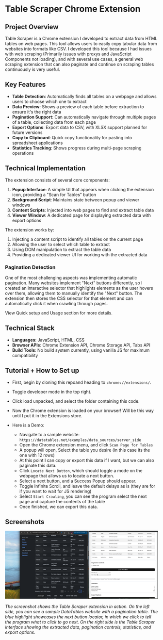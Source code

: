 # Table Scraper Chrome Extension

## Project Overview
Table Scraper is a Chrome extension I developed to extract data from HTML tables on web pages. This tool allows users to easily copy tabular data from websites into formats like CSV. I developed this tool because I had issues with web scraping (Primarily issues with proxys and JavaScript Components not loading), and with several use cases, a general web scraping extension that can also paginate and continue on scraping tables continuously is very useful.

## Key Features
- **Table Detection**: Automatically finds all tables on a webpage and allows users to choose which one to extract
- **Data Preview**: Shows a preview of each table before extraction to ensure it's the right data
- **Pagination Support**: Can automatically navigate through multiple pages of a table, collecting data from each page
- **Export Options**: Export data to CSV, with XLSX support planned for future versions
- **Copy to Clipboard**: Quick copy functionality for pasting into spreadsheet applications
- **Statistics Tracking**: Shows progress during multi-page scraping operations

## Technical Implementation
The extension consists of several core components:

1. **Popup Interface**: A simple UI that appears when clicking the extension icon, providing a "Scan for Tables" button
2. **Background Script**: Maintains state between popup and viewer windows
3. **Content Scripts**: Injected into web pages to find and extract table data
4. **Viewer Window**: A dedicated page for displaying extracted data with export options

The extension works by:
1. Injecting a content script to identify all tables on the current page
2. Allowing the user to select which table to extract
3. Using DOM manipulation to extract the table data
4. Providing a dedicated viewer UI for working with the extracted data

### Pagination Detection
One of the most challenging aspects was implementing automatic pagination. Many websites implement "Next" buttons differently, so I created an interactive selector that highlights elements as the user hovers over them, allowing them to manually identify the "Next" button. The extension then stores the CSS selector for that element and can automatically click it when crawling through pages.

View Quick setup and Usage section for more details.


## Technical Stack
- **Languages**: JavaScript, HTML, CSS
- **Browser APIs**: Chrome Extension API, Chrome Storage API, Tabs API
- **Build Tools**: No build system currently, using vanilla JS for maximum compatibility

## Tutorial + How to Set up
- First, begin by cloning this repoand heading to `chrome://extensions/`.
- Toggle developer mode in the top right. 
- Click load unpacked, and select the folder containing this code.
- Now the Chrome extension is loaded on your browser! Will be this way until I put it in the Extensions store.

- Here is a Demo:
    - Navigate to a sample website: `https://datatables.net/examples/data_sources/server_side`
    - Open the Chrome extension menu, and click `Scan Page for Tables`
    - A popup will open, Select the table you desire (in this case its the one with 12 rows)
    - At this point I can copy or export this data if I want, but we can also paginate this data.
    - Click `Locate Next Button`, which should toggle a mode on the webpage that allows us to locate a next button.
    - Select a next button, and a Success Popup should appear.
    - Toggle Infinite Scroll, and leave the default delays as is (they are for if you want to wait for JS rendering)
    - Select `Start Crawling`, you can see the program select the next page and capture the contents of the table
    - Once finished, we can export this data.

## Screenshots

![Table Scraper in action showing pagination interface](screenshots/table-scraper-screenshot.png)

*The screenshot shows the Table Scraper extension in action. On the left side, you can see a sample DataTables website with a pagination table. The blue highlight showcases the next button locator, in which we click to tell the program what to click to go next. On the right side is the Table Scraper interface showing the extracted data, pagination controls, statistics, and export options.*



